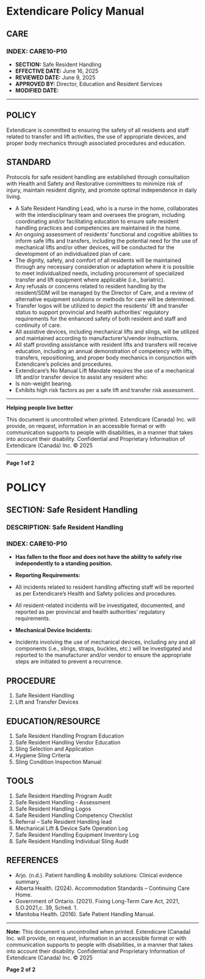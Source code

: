 # Extendicare Policy Manual

## CARE

### INDEX: CARE10-P10

- **SECTION:** Safe Resident Handling
- **EFFECTIVE DATE:** June 16, 2025
- **REVIEWED DATE:** June 9, 2025
- **APPROVED BY:** Director, Education and Resident Services
- **MODIFIED DATE:**

----

## POLICY

Extendicare is committed to ensuring the safety of all residents and staff related to transfer and lift activities, the use of appropriate devices, and proper body mechanics through associated procedures and education.

## STANDARD

Protocols for safe resident handling are established through consultation with Health and Safety and Restorative committees to minimize risk of injury, maintain resident dignity, and promote optimal independence in daily living.

- A Safe Resident Handling Lead, who is a nurse in the home, collaborates with the interdisciplinary team and oversees the program, including coordinating and/or facilitating education to ensure safe resident handling practices and competencies are maintained in the home.
- An ongoing assessment of residents’ functional and cognitive abilities to inform safe lifts and transfers, including the potential need for the use of mechanical lifts and/or other devices, will be conducted for the development of an individualized plan of care.
- The dignity, safety, and comfort of all residents will be maintained through any necessary consideration or adaptation where it is possible to meet individualized needs, including procurement of specialized transfer and lift equipment where applicable (i.e., bariatric).
- Any refusals or concerns related to resident handling by the resident/SDM will be managed by the Director of Care, and a review of alternative equipment solutions or methods for care will be determined.
- Transfer logos will be utilized to depict the residents’ lift and transfer status to support provincial and health authorities’ regulatory requirements for the enhanced safety of both resident and staff and continuity of care.
- All assistive devices, including mechanical lifts and slings, will be utilized and maintained according to manufacturer’s/vendor instructions.
- All staff providing assistance with resident lifts and transfers will receive education, including an annual demonstration of competency with lifts, transfers, repositioning, and proper body mechanics in conjunction with Extendicare’s policies and procedures.
- Extendicare’s No Manual Lift Mandate requires the use of a mechanical lift and/or transfer device to assist any resident who:
- Is non-weight bearing.
- Exhibits high risk factors as per a safe lift and transfer risk assessment.

----

**Helping people live better**

This document is uncontrolled when printed. Extendicare (Canada) Inc. will provide, on request, information in an accessible format or with communication supports to people with disabilities, in a manner that takes into account their disability. Confidential and Proprietary Information of Extendicare (Canada) Inc. © 2025

----

**Page 1 of 2**

# POLICY

## SECTION: Safe Resident Handling
### DESCRIPTION: Safe Resident Handling
### INDEX: CARE10-P10

- **Has fallen to the floor and does not have the ability to safely rise independently to a standing position.**

- **Reporting Requirements:**
- All incidents related to resident handling affecting staff will be reported as per Extendicare’s Health and Safety policies and procedures.
- All resident-related incidents will be investigated, documented, and reported as per provincial and health authorities’ regulatory requirements.

- **Mechanical Device Incidents:**
- Incidents involving the use of mechanical devices, including any and all components (i.e., slings, straps, buckles, etc.) will be investigated and reported to the manufacturer and/or vendor to ensure the appropriate steps are initiated to prevent a recurrence.

## PROCEDURE
1. Safe Resident Handling
2. Lift and Transfer Devices

## EDUCATION/RESOURCE
1. Safe Resident Handling Program Education
2. Safe Resident Handling Vendor Education
3. Sling Selection and Application
4. Hygiene Sling Criteria
5. Sling Condition Inspection Manual

## TOOLS
1. Safe Resident Handling Program Audit
2. Safe Resident Handling - Assessment
3. Safe Resident Handling Logos
4. Safe Resident Handling Competency Checklist
5. Referral – Safe Resident Handling lead
6. Mechanical Lift & Device Safe Operation Log
7. Safe Resident Handling Equipment Inventory Log
8. Safe Resident Handling Individual Sling Audit

## REFERENCES
- Arjo. (n.d.). Patient handling & mobility solutions: Clinical evidence summary.
- Alberta Health. (2024). Accommodation Standards – Continuing Care Home.
- Government of Ontario. (2021). Fixing Long-Term Care Act, 2021, S.O.2021,c. 39, Sched. 1.
- Manitoba Health. (2016). Safe Patient Handling Manual.

----

**Note:** This document is uncontrolled when printed. Extendicare (Canada) Inc. will provide, on request, information in an accessible format or with communication supports to people with disabilities, in a manner that takes into account their disability. Confidential and Proprietary Information of Extendicare (Canada) Inc. © 2025

**Page 2 of 2**